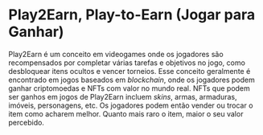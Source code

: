 # Play2Earn, Play-to-Earn (Jogar para Ganhar)

Play2Earn é um conceito em videogames onde os jogadores são recompensados por completar várias tarefas e objetivos no jogo, como desbloquear itens ocultos e vencer torneios. Esse conceito geralmente é encontrado em jogos baseados em _blockchain_, onde os jogadores podem ganhar criptomoedas e NFTs com valor no mundo real. NFTs que podem ser ganhos em jogos de Play2Earn incluem _skins_, armas, armaduras, imóveis, personagens, etc. Os jogadores podem então vender ou trocar o item como acharem melhor. Quanto mais raro o item, maior o seu valor percebido.
